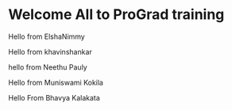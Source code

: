 # Welcome All to ProGrad training
Hello from ElshaNimmy

Hello from khavinshankar

hello from Neethu Pauly

Hello from Muniswami Kokila 

Hello From Bhavya Kalakata